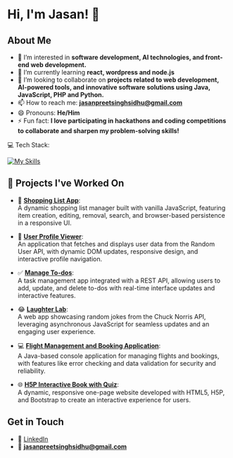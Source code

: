 # Hi, I'm Jasan! 👋

## About Me
- 👀 I’m interested in **software development, AI technologies, and front-end web development.**
- 🌱 I’m currently learning **react, wordpress and node.js**
- 💞️ I’m looking to collaborate on **projects related to web development, AI-powered tools, and innovative software solutions using Java, JavaScript, PHP and Python.**
- 📫 How to reach me: **jasanpreetsinghsidhu@gmail.com**
- 😄 Pronouns: **He/Him**
- ⚡ Fun fact: **I love participating in hackathons and coding competitions to collaborate and sharpen my problem-solving skills!**

💻 Tech Stack:

[![My Skills](https://skillicons.dev/icons?i=html,js,css,java,python,c,cpp,cs,dotnet,php,netlify,bootstrap,mysql,ubuntu,figma,git)](https://skillicons.dev)


## 🔧 Projects I've Worked On
- 🛒 **[Shopping List App](https://github.com/JasanpreetSidhu/shopping-list-app)**:  
  A dynamic shopping list manager built with vanilla JavaScript, featuring item creation, editing, removal, search, and browser-based persistence in a responsive UI.

- 👤 **[User Profile Viewer](https://github.com/JasanpreetSidhu/user-profile-viewer)**:  
  An application that fetches and displays user data from the Random User API, with dynamic DOM updates, responsive design, and interactive profile navigation.

- ✅ **[Manage To-dos](https://github.com/JasanpreetSidhu/manage-todos)**:  
  A task management app integrated with a REST API, allowing users to add, update, and delete to-dos with real-time interface updates and interactive features.

- 😂 **[Laughter Lab](https://github.com/JasanpreetSidhu/laughter-lab)**:  
  A web app showcasing random jokes from the Chuck Norris API, leveraging asynchronous JavaScript for seamless updates and an engaging user experience.

- 💻 **[Flight Management and Booking Application](https://github.com/JasanpreetSidhu/Flight-Management-and-Booking-Application)**:  
  A Java-based console application for managing flights and bookings, with features like error checking and data validation for security and reliability.
  
- 🌐 **[H5P Interactive Book with Quiz](https://github.com/JasanpreetSidhu/H5P-Interactive-Book-with-Quiz)**:  
  A dynamic, responsive one-page website developed with HTML5, H5P, and Bootstrap to create an interactive experience for users.
  
## Get in Touch
- 💼 [LinkedIn](https://www.linkedin.com/in/jasanpreet-singh-sidhu/)  
- 📧 **jasanpreetsinghsidhu@gmail.com**
